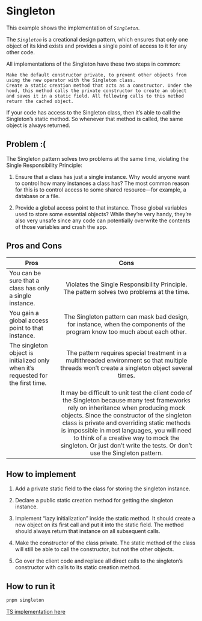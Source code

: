 # Singleton

This example shows the implementation of _`Singleton`_.

The _`Singleton`_ is a creational design pattern, which ensures that only one object of its kind exists and provides a single point of access to it for any other code.

All implementations of the Singleton have these two steps in common:

    Make the default constructor private, to prevent other objects from using the new operator with the Singleton class.
    Create a static creation method that acts as a constructor. Under the hood, this method calls the private constructor to create an object and saves it in a static field. All following calls to this method return the cached object.

If your code has access to the Singleton class, then it’s able to call the Singleton’s static method. So whenever that method is called, the same object is always returned.

## Problem :(

The Singleton pattern solves two problems at the same time, violating the Single Responsibility Principle:

1. Ensure that a class has just a single instance. Why would anyone want to control how many instances a class has? The most common reason for this is to control access to some shared resource—for example, a database or a file.

2. Provide a global access point to that instance. Those global variables used to store some essential objects? While they’re very handy, they’re also very unsafe since any code can potentially overwrite the contents of those variables and crash the app.

## Pros and Cons

| Pros                                                                             |                                                                                                                                                                                                   Cons                                                                                                                                                                                                    |
| -------------------------------------------------------------------------------- | :-------------------------------------------------------------------------------------------------------------------------------------------------------------------------------------------------------------------------------------------------------------------------------------------------------------------------------------------------------------------------------------------------------: |
| You can be sure that a class has only a single instance.                         |                                                                                                                                                        Violates the Single Responsibility Principle. The pattern solves two problems at the time.                                                                                                                                                         |
| You gain a global access point to that instance.                                 |                                                                                                                                        The Singleton pattern can mask bad design, for instance, when the components of the program know too much about each other.                                                                                                                                        |
| The singleton object is initialized only when it’s requested for the first time. |                                                                                                                               The pattern requires special treatment in a multithreaded environment so that multiple threads won’t create a singleton object several times.                                                                                                                               |
|                                                                                  | It may be difficult to unit test the client code of the Singleton because many test frameworks rely on inheritance when producing mock objects. Since the constructor of the singleton class is private and overriding static methods is impossible in most languages, you will need to think of a creative way to mock the singleton. Or just don’t write the tests. Or don’t use the Singleton pattern. |

## How to implement

1. Add a private static field to the class for storing the singleton instance.

2. Declare a public static creation method for getting the singleton instance.

3. Implement “lazy initialization” inside the static method. It should create a new object on its first call and put it into the static field. The method should always return that instance on all subsequent calls.

4. Make the constructor of the class private. The static method of the class will still be able to call the constructor, but not the other objects.

5. Go over the client code and replace all direct calls to the singleton’s constructor with calls to its static creation method.

## How to run it

```sh
pnpm singleton
```

[TS implementation here](https://github.com/aandreiradu/js-patterns/blob/main/src/singleton/main.ts)
